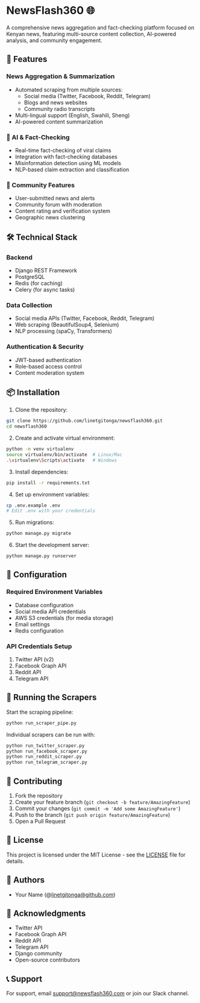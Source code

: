 # NewsFlash360 🌐

A comprehensive news aggregation and fact-checking platform focused on Kenyan news, featuring multi-source content collection, AI-powered analysis, and community engagement.

## 🚀 Features

### News Aggregation & Summarization
- Automated scraping from multiple sources:
  - Social media (Twitter, Facebook, Reddit, Telegram)
  - Blogs and news websites
  - Community radio transcripts
- Multi-lingual support (English, Swahili, Sheng)
- AI-powered content summarization

### 🤖 AI & Fact-Checking
- Real-time fact-checking of viral claims
- Integration with fact-checking databases
- Misinformation detection using ML models
- NLP-based claim extraction and classification

### 👥 Community Features
- User-submitted news and alerts
- Community forum with moderation
- Content rating and verification system
- Geographic news clustering

## 🛠️ Technical Stack

### Backend
- Django REST Framework
- PostgreSQL
- Redis (for caching)
- Celery (for async tasks)

### Data Collection
- Social media APIs (Twitter, Facebook, Reddit, Telegram)
- Web scraping (BeautifulSoup4, Selenium)
- NLP processing (spaCy, Transformers)

### Authentication & Security
- JWT-based authentication
- Role-based access control
- Content moderation system

## 📦 Installation

1. Clone the repository:
```bash
git clone https://github.com/linetgitonga/newsflash360.git
cd newsflash360
```

2. Create and activate virtual environment:
```bash
python -m venv virtualenv
source virtualenv/bin/activate  # Linux/Mac
.\virtualenv\Scripts\activate   # Windows
```

3. Install dependencies:
```bash
pip install -r requirements.txt
```

4. Set up environment variables:
```bash
cp .env.example .env
# Edit .env with your credentials
```

5. Run migrations:
```bash
python manage.py migrate
```

6. Start the development server:
```bash
python manage.py runserver
```

## 🔧 Configuration

### Required Environment Variables
- Database configuration
- Social media API credentials
- AWS S3 credentials (for media storage)
- Email settings
- Redis configuration

### API Credentials Setup
1. Twitter API (v2)
2. Facebook Graph API
3. Reddit API
4. Telegram API

## 🚀 Running the Scrapers

Start the scraping pipeline:
```bash
python run_scraper_pipe.py
```

Individual scrapers can be run with:
```bash
python run_twitter_scraper.py
python run_facebook_scraper.py
python run_reddit_scraper.py
python run_telegram_scraper.py
```

## 📝 Contributing

1. Fork the repository
2. Create your feature branch (`git checkout -b feature/AmazingFeature`)
3. Commit your changes (`git commit -m 'Add some AmazingFeature'`)
4. Push to the branch (`git push origin feature/AmazingFeature`)
5. Open a Pull Request

## 📄 License

This project is licensed under the MIT License - see the [LICENSE](LICENSE) file for details.

## 👥 Authors

- Your Name (@linetgitonga@github.com)

## 🙏 Acknowledgments

- Twitter API
- Facebook Graph API
- Reddit API
- Telegram API
- Django community
- Open-source contributors

## 📞 Support

For support, email support@newsflash360.com or join our Slack channel.

